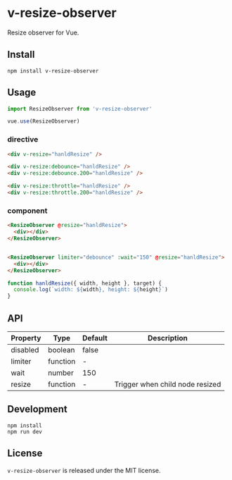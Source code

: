 # v-resize-observer

Resize observer for Vue.

## Install
```
npm install v-resize-observer
```

## Usage

```js
import ResizeObserver from 'v-resize-observer'

vue.use(ResizeObserver)
```
### directive
```html
<div v-resize="hanldResize" />

<div v-resize:debounce="hanldResize" />
<div v-resize:debounce.200="hanldResize" />

<div v-resize:throttle="hanldResize" />
<div v-resize:throttle.200="hanldResize" />
```

### component
```html
<ResizeObserver @resize="hanldResize">
  <div></div>
</ResizeObserver>


<ResizeObserver limiter="debounce" :wait="150" @resize="hanldResize">
  <div></div>
</ResizeObserver>
```

```js
function hanldResize({ width, height }, target) {
  console.log(`width: ${width}, height: ${height}`)
}
```


## API

| Property | Type     | Default | Description                     |
| -------- | -------- | ------- | ------------------------------- |
| disabled | boolean  | false   |                                 |
| limiter  | function | -       |                                 |
| wait     | number   | 150     |                                 |
| resize   | function | -       | Trigger when child node resized |

## Development
```
npm install
npm run dev
```

## License

`v-resize-observer` is released under the MIT license.

